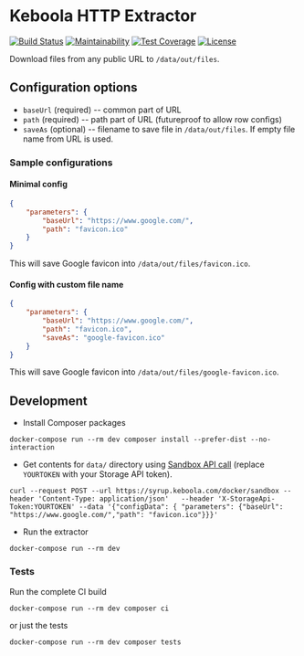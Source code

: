 # Keboola HTTP Extractor
 
[![Build Status](https://travis-ci.org/keboola/http-extractor.svg?branch=master)](https://travis-ci.org/keboola/http-extractor)
[![Maintainability](https://api.codeclimate.com/v1/badges/dbd6232439360319f152/maintainability)](https://codeclimate.com/github/keboola/http-extractor/maintainability)
[![Test Coverage](https://api.codeclimate.com/v1/badges/dbd6232439360319f152/test_coverage)](https://codeclimate.com/github/keboola/http-extractor/test_coverage)
[![License](https://img.shields.io/badge/license-MIT-blue.svg)](https://github.com/keboola/gmail-extractor/blob/master/LICENSE.md)


Download files from any public URL to `/data/out/files`. 

## Configuration options

- `baseUrl` (required) -- common part of URL
- `path` (required) -- path part of URL (futureproof to allow row configs)
- `saveAs` (optional) -- filename to save file in `/data/out/files`. If empty file name from URL is used. 

### Sample configurations

#### Minimal config

```json
{
    "parameters": {
        "baseUrl": "https://www.google.com/",
        "path": "favicon.ico"
    }
}
```

This will save Google favicon into `/data/out/files/favicon.ico`. 

#### Config with custom file name

```json
{
    "parameters": {
        "baseUrl": "https://www.google.com/",
        "path": "favicon.ico",
        "saveAs": "google-favicon.ico"
    }
}
```

This will save Google favicon into `/data/out/files/google-favicon.ico`.

## Development

- Install Composer packages

```
docker-compose run --rm dev composer install --prefer-dist --no-interaction
```

- Get contents for `data/` directory using [Sandbox API call](https://developers.keboola.com/extend/common-interface/sandbox/) (replace `YOURTOKEN` with your Storage API token). 

```
curl --request POST --url https://syrup.keboola.com/docker/sandbox --header 'Content-Type: application/json'   --header 'X-StorageApi-Token:YOURTOKEN' --data '{"configData": { "parameters": {"baseUrl": "https://www.google.com/","path": "favicon.ico"}}}'
```


- Run the extractor 

```
docker-compose run --rm dev
```

### Tests
Run the complete CI build

```
docker-compose run --rm dev composer ci
```

or just the tests

```
docker-compose run --rm dev composer tests
```

